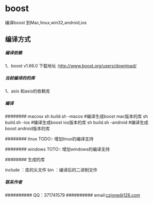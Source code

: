 # boost
编译boost 到Mac,linux,win32,android,ios

## 编译方式

##### 编译依赖

1、boost v1.66.0 下载地址 :http://www.boost.org/users/download/


##### 当前编译的的库

1、asio 和asio的依赖库

##### 编译

######## macosx
sh build.sh -macos  	#编译生成boost mac版本的库
sh build.sh -ios		#编译生成boost ios版本的库
sh build.sh -android	#编译生成boost android版本的库

######## linux
TODO:: 增加linux的编译支持

######## windows
TOTO:: 增加windows的编译支持

######## 生成的库

include ：库的头文件
bin		：编译后的二进制文件


##### 联系作者
########## QQ：371741579
########## email:czjone@126.com